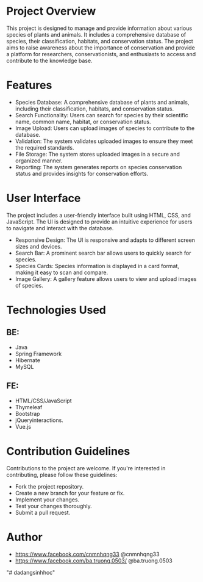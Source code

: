 # Project Overview

This project is designed to manage and provide information about various species of plants and animals. It includes a comprehensive database of species, their classification, habitats, and conservation status. The project aims to raise awareness about the importance of conservation and provide a platform for researchers, conservationists, and enthusiasts to access and contribute to the knowledge base.

# Features

* Species Database: A comprehensive database of plants and animals, including their classification, habitats, and conservation status.
* Search Functionality: Users can search for species by their scientific name, common name, habitat, or conservation status.
* Image Upload: Users can upload images of species to contribute to the database.
* Validation: The system validates uploaded images to ensure they meet the required standards.
* File Storage: The system stores uploaded images in a secure and organized manner.
* Reporting: The system generates reports on species conservation status and provides insights for conservation efforts.

# User Interface

The project includes a user-friendly interface built using HTML, CSS, and JavaScript. The UI is designed to provide an intuitive experience for users to navigate and interact with the database.

* Responsive Design: The UI is responsive and adapts to different screen sizes and devices.
* Search Bar: A prominent search bar allows users to quickly search for species.
* Species Cards: Species information is displayed in a card format, making it easy to scan and compare.
* Image Gallery: A gallery feature allows users to view and upload images of species.


# Technologies Used
## BE:
* Java
* Spring Framework
* Hibernate
* MySQL
## FE:
* HTML/CSS/JavaScript
* Thymeleaf
* Bootstrap
* jQueryinteractions.
* Vue.js

# Contribution Guidelines

Contributions to the project are welcome. If you're interested in contributing, please follow these guidelines:

* Fork the project repository.
* Create a new branch for your feature or fix.
* Implement your changes.
* Test your changes thoroughly.
* Submit a pull request.

# Author
* https://www.facebook.com/cnmnhqng33 @cnmnhqng33
* https://www.facebook.com/ba.truong.0503/ @ba.truong.0503

"# dadangsinhhoc" 
